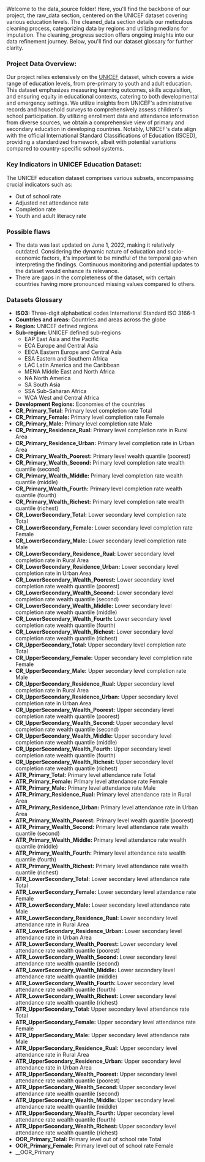 Welcome to the data_source folder! Here, you'll find the backbone of our project, the raw_data section, centered on the UNICEF dataset covering various education levels. The cleaned_data section details our meticulous cleaning process, categorizing data by regions and utilizing medians for imputation. The cleaning_progress section offers ongoing insights into our data refinement journey. Below, you'll find our dataset glossary for further clarity.



### Project Data Overview:

Our project relies extensively on the <a href="https://data.unicef.org/topic/education/overview/" target="_blank">UNICEF</a> dataset, which covers a wide range of education levels, from pre-primary to youth and adult education. This dataset emphasizes measuring learning outcomes, skills acquisition, and ensuring equity in educational contexts, catering to both developmental and emergency settings.
We utilize insights from UNICEF's administrative records and household surveys to comprehensively assess children's school participation. By utilizing enrollment data and attendance information from diverse sources, we obtain a comprehensive view of primary and secondary education in developing countries. Notably, UNICEF's data align with the official International Standard Classifications of Education (ISCED), providing a standardized framework, albeit with potential variations compared to country-specific school systems.


### Key Indicators in UNICEF Education Dataset:

The UNICEF education dataset comprises various subsets, encompassing crucial indicators such as:
- Out of school rate
- Adjusted net attendance rate
- Completion rate
- Youth and adult literacy rate



### Possible flaws

<ul>
<li>The data was last updated on June 1, 2022, making it relatively outdated. Considering the dynamic nature of education and socio-economic factors, it's important to be mindful of the temporal gap when interpreting the findings. Continuous monitoring and potential updates to the dataset would enhance its relevance.</li>
<li>There are gaps in the completeness of the dataset, with certain countries having more pronounced missing values compared to others.</li>      
</ul>



### Datasets Glossary

- __ISO3:__ Three-digit alphabetical codes International Standard ISO 3166-1
- __Countries and areas:__ Countries and areas across the globe 
- __Region:__ UNICEF defined regions
- __Sub-region:__ UNICEF defined sub-regions
    - EAP	East Asia and the Pacific
    - ECA	Europe and Central Asia
    - EECA	Eastern Europe and Central Asia
    - ESA	Eastern and Southern Africa
    - LAC	Latin America and the Caribbean
    - MENA	Middle East and North Africa
    - NA	North America
    - SA	South Asia
    - SSA	Sub-Saharan Africa
    - WCA	West and Central Africa
- __Development Regions:__ Economies of the countries 
- __CR_Primary_Total:__ Primary level completion rate Total
- __CR_Primary_Female:__ Primary level completion rate Female
- __CR_Primary_Male:__ Primary level completion rate Male
- __CR_Primary_Residence_Rual:__ Primary level completion rate in Rural Area
- __CR_Primary_Residence_Urban:__ Primary level completion rate in Urban Area
- __CR_Primary_Wealth_Poorest:__ Primary level wealth quantile (poorest) 
- __CR_Primary_Wealth_Second:__ Primary level completion rate wealth quantile (second)
- __CR_Primary_Wealth_Middle:__ Primary level completion rate wealth quantile (middle)
- __CR_Primary_Wealth_Fourth:__ Primary level completion rate wealth quantile (fourth)
- __CR_Primary_Wealth_Richest:__ Primary level completion rate wealth quantile (richest)
- __CR_LowerSecondary_Total:__ Lower secondary level completion rate Total
- __CR_LowerSecondary_Female:__ Lower secondary level completion rate Female
- __CR_LowerSecondary_Male:__ Lower secondary level completion rate Male
- __CR_LowerSecondary_Residence_Rual:__ Lower secondary level completion rate in Rural Area
- __CR_LowerSecondary_Residence_Urban:__ Lower secondary level completion rate in Urban Area
- __CR_LowerSecondary_Wealth_Poorest:__ Lower secondary level completion rate wealth quantile (poorest) 
- __CR_LowerSecondary_Wealth_Second:__ Lower secondary level completion rate wealth quantile (second)
- __CR_LowerSecondary_Wealth_Middle:__ Lower secondary level completion rate wealth quantile (middle)
- __CR_LowerSecondary_Wealth_Fourth:__ Lower secondary level completion rate wealth quantile (fourth)
- __CR_LowerSecondary_Wealth_Richest:__ Lower secondary level completion rate wealth quantile (richest)
- __CR_UpperSecondary_Total:__ Upper secondary level completion rate Total
- __CR_UpperSecondary_Female:__ Upper secondary level completion rate Female
- __CR_UpperSecondary_Male:__ Upper secondary level completion rate Male
- __CR_UpperSecondary_Residence_Rual:__ Upper secondary level completion rate in Rural Area
- __CR_UpperSecondary_Residence_Urban:__ Upper secondary level completion rate in Urban Area
- __CR_UpperSecondary_Wealth_Poorest:__ Upper secondary level completion rate wealth quantile (poorest) 
- __CR_UpperSecondary_Wealth_Second:__ Upper secondary level completion rate wealth quantile (second)
- __CR_UpperSecondary_Wealth_Middle:__ Upper secondary level completion rate wealth quantile (middle)
- __CR_UpperSecondary_Wealth_Fourth:__ Upper secondary level completion rate wealth quantile (fourth)
- __CR_UpperSecondary_Wealth_Richest:__ Upper secondary level completion rate wealth quantile (richest)
- __ATR_Primary_Total:__ Primary level attendance rate Total
- __ATR_Primary_Female:__ Primary level attendance rate Female
- __ATR_Primary_Male:__ Primary level attendance rate Male
- __ATR_Primary_Residence_Rual:__ Primary level attendance rate in Rural Area
- __ATR_Primary_Residence_Urban:__ Primary level attendance rate in Urban Area
- __ATR_Primary_Wealth_Poorest:__ Primary level wealth quantile (poorest) 
- __ATR_Primary_Wealth_Second:__ Primary level attendance rate wealth quantile (second)
- __ATR_Primary_Wealth_Middle:__ Primary level attendance rate wealth quantile (middle)
- __ATR_Primary_Wealth_Fourth:__ Primary level attendance rate wealth quantile (fourth)
- __ATR_Primary_Wealth_Richest:__ Primary level attendance rate wealth quantile (richest)
- __ATR_LowerSecondary_Total:__ Lower secondary level attendance rate Total
- __ATR_LowerSecondary_Female:__ Lower secondary level attendance rate Female
- __ATR_LowerSecondary_Male:__ Lower secondary level attendance rate Male
- __ATR_LowerSecondary_Residence_Rual:__ Lower secondary level attendance rate in Rural Area
- __ATR_LowerSecondary_Residence_Urban:__ Lower secondary level attendance rate in Urban Area
- __ATR_LowerSecondary_Wealth_Poorest:__ Lower secondary level attendance rate wealth quantile (poorest) 
- __ATR_LowerSecondary_Wealth_Second:__ Lower secondary level attendance rate wealth quantile (second)
- __ATR_LowerSecondary_Wealth_Middle:__ Lower secondary level attendance rate wealth quantile (middle)
- __ATR_LowerSecondary_Wealth_Fourth:__ Lower secondary level attendance rate wealth quantile (fourth)
- __ATR_LowerSecondary_Wealth_Richest:__ Lower secondary level attendance rate wealth quantile (richest)
- __ATR_UpperSecondary_Total:__ Upper secondary level attendance rate Total
- __ATR_UpperSecondary_Female:__ Upper secondary level attendance rate Female
- __ATR_UpperSecondary_Male:__ Upper secondary level attendance rate Male
- __ATR_UpperSecondary_Residence_Rual:__ Upper secondary level attendance rate in Rural Area
- __ATR_UpperSecondary_Residence_Urban:__ Upper secondary level attendance rate in Urban Area
- __ATR_UpperSecondary_Wealth_Poorest:__ Upper secondary level attendance rate wealth quantile (poorest) 
- __ATR_UpperSecondary_Wealth_Second:__ Upper secondary level attendance rate wealth quantile (second)
- __ATR_UpperSecondary_Wealth_Middle:__ Upper secondary level attendance rate wealth quantile (middle)
- __ATR_UpperSecondary_Wealth_Fourth:__ Upper secondary level attendance rate wealth quantile (fourth)
- __ATR_UpperSecondary_Wealth_Richest:__ Upper secondary level attendance rate wealth quantile (richest)
- __OOR_Primary_Total:__ Primary level out of school rate Total
- __OOR_Primary_Female:__ Primary level out of school rate Female
- __OOR_Primary
